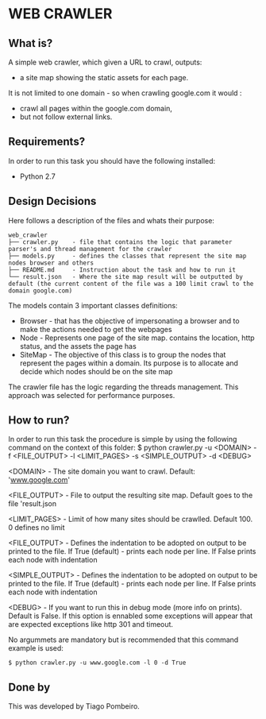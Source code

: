 WEB CRAWLER
===========


What is?
-------------

A simple web crawler, which given a URL to crawl, outputs:
 * a site map showing the static assets for each page. 

It is not limited to one domain - so when crawling google.com it would :
 * crawl all pages within the google.com domain, 
 * but not follow external links.


Requirements?
-------------

In order to run this task you should have the following installed:
* Python 2.7


Design Decisions
----------------

Here follows a description of the files and whats their purpose:

    web_crawler
    ├── crawler.py    - file that contains the logic that parameter parser's and thread management for the crawler
    ├── models.py     - defines the classes that represent the site map nodes browser and others
    ├── README.md     - Instruction about the task and how to run it
    └── result.json   - Where the site map result will be outputted by default (the current content of the file was a 100 limit crawl to the domain google.com)

The models contain 3 important classes definitions:
  * Browser - that has the objective of impersonating a browser and to make the actions needed to get the webpages
  * Node    - Represents one page of the site map. contains the location, http status, and the assets the page has
  * SiteMap - The objective of this class is to group the nodes that represent the pages within a domain. Its purpose is to allocate and decide which nodes should be on the site map

The crawler file has the logic regarding the threads management. This approach was selected for performance purposes.


How to run?
-----------

In order to run this task the procedure is simple by using the following command on the context of this folder:
    $ python crawler.py -u \<DOMAIN\> -f \<FILE_OUTPUT\> -l \<LIMIT_PAGES\> -s \<SIMPLE_OUTPUT\> -d \<DEBUG\>

\<DOMAIN\> - The site domain you want to crawl. Default: 'www.google.com'

\<FILE_OUTPUT\> - File to output the resulting site map. Default goes to the file 'result.json

\<LIMIT_PAGES\> - Limit of how many sites should be crawlled. Default 100. 0 defines no limit

\<FILE_OUTPUT\> - Defines the indentation to be adopted on output to be printed to the file. If True (default) - prints each node per line. If False prints each node with indentation

\<SIMPLE_OUTPUT\> - Defines the indentation to be adopted on output to be printed to the file. If True (default) - prints each node per line. If False prints each node with indentation

\<DEBUG\> - If you want to run this in debug mode (more info on prints). Default is False. If this option is ennabled some exceptions will appear that are expected exceptions like http 301 and timeout.

No argummets are mandatory but is recommended that this command example is used:  

    $ python crawler.py -u www.google.com -l 0 -d True


Done by 
-------

This was developed by Tiago Pombeiro.
